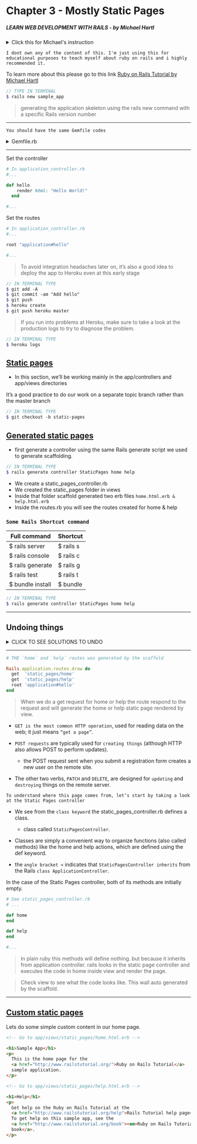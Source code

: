 # Chapter 3 - Mostly Static Pages

##### LEARN WEB DEVELOPMENT WITH RAILS - *by Michael Hartl*

<details>
<summary>Click this for Michael's instruction</summary>

# Ruby on Rails Tutorial sample application

This is the sample application for
[*Ruby on Rails Tutorial:
Learn Web Development with Rails*](http://www.railstutorial.org/)
by [Michael Hartl](http://www.michaelhartl.com/).

## License

All source code in the [Ruby on Rails Tutorial](http://railstutorial.org/)
is available jointly under the MIT License and the Beerware License. See
[LICENSE.md](LICENSE.md) for details.

## Getting started

To get started with the app, clone the repo and then install the needed gems:

```
$ bundle install --without production
```

Next, migrate the database:

```
$ rails db:migrate
```

Finally, run the test suite to verify that everything is working correctly:

```
$ rails test
```

If the test suite passes, you'll be ready to run the app in a local server:

```
$ rails server
```

For more information, see the
[*Ruby on Rails Tutorial* book](http://www.railstutorial.org/book).

</details>

`I dont own any of the content of this. I'm just using this for educational purposes to teach myself about ruby on rails and i highly recommended it.`

To learn more about this please go to this link [Ruby on Rails Tutorial by Michael Hartl](https://www.railstutorial.org/book)

```scss
// TYPE IN TERMINAL
$ rails new sample_app
```

> generating the application skeleton using the rails new command with a specific Rails version number

---
`You should have the same Gemfile codes`
<details>
<summary>Gemfile.rb</summary>

```rb
# In /Gemfile.rb
source 'https://rubygems.org'

git_source(:github) do |repo_name|
  repo_name = "#{repo_name}/#{repo_name}" unless repo_name.include?("/")
  "https://github.com/#{repo_name}.git"
end


gem 'rails', '~> 5.1.4'
gem 'puma', '~> 3.7'
gem 'sass-rails', '~> 5.0'
gem 'uglifier', '>= 1.3.0'
# gem 'therubyracer', platforms: :ruby
gem 'coffee-rails', '~> 4.2'
gem 'turbolinks', '~> 5'
gem 'jbuilder', '~> 2.5'
# gem 'redis', '~> 3.0'
# gem 'bcrypt', '~> 3.1.7'
# gem 'capistrano-rails', group: :development

group :development, :test do
  gem 'sqlite3', '1.3.13'
  gem 'byebug', platforms: [:mri, :mingw, :x64_mingw]
  gem 'capybara', '~> 2.13'
  gem 'selenium-webdriver'
end

group :development do
  gem 'web-console', '>= 3.3.0'
  gem 'listen', '>= 3.0.5', '< 3.2'
  gem 'spring'
  gem 'spring-watcher-listen', '~> 2.0.0'
end

group :test do
  gem 'rails-controller-testing', '1.0.2'
  gem 'minitest-reporters',       '1.1.14'
  gem 'guard',                    '2.13.0'
  gem 'guard-minitest',           '2.4.4'
end

group :production do
  gem 'pg', '0.21.0'
end

gem 'tzinfo-data', platforms: [:mingw, :mswin, :x64_mingw, :jruby]
```

We will install the local gems while suppressing the installation of production gems using the --without production option

```scss
// TYPE IN TERMINAL

$ bundle install --without production
```

> This arranges to skip the pg gem for PostgreSQL in development and use SQLite for development and testing.

> `Heroku recommends against using different databases in development and production`, but for the sample application it won’t make any difference, and SQLite is much easier than PostgreSQL to install and configure locally.

> `In case you’ve previously installed a version of a gem` (such as Rails itself) other than the one specified by the Gemfile, `it’s a good idea to update the gems with bundle update` to make sure the versions match.

```scss
// TYPE IN TERMINAL

$ bundle update
```

</details>

---

Set the controller
```rb
# In application_controller.rb
#...

def hello
    render html: "Hello World!"
  end

#...
```

Set the routes 
```rb
# In application_controller.rb
#...

root "application#hello"

#...
```

> To avoid integration headaches later on, it’s also a good idea to deploy the app to Heroku even at this early stage

```scss
// IN TERMINAL TYPE
$ git add -A
$ git commit -am "Add hello"
$ git push
$ heroku create
$ git push heroku master
```
> If you run into problems at Heroku, make sure to take a look at the production logs to try to diagnose the problem.

```scss
// IN TERMINAL TYPE
$ heroku logs
```

## <u>Static pages</u>

- In this section, we’ll be working mainly in the app/controllers and app/views directories

It’s a good practice to do our work on a separate topic branch rather than the master branch

```scss
// IN TERMINAL TYPE
$ git checkout -b static-pages
```

## <u>Generated static pages</u>
- first generate a controller using the same Rails generate script we used to generate scaffolding.

```scss
// IN TERMINAL TYPE
$ rails generate controller StaticPages home help
```

- We create a static_pages_controller.rb
- We created the static_pages folder in views
- Inside that folder scaffold generated two erb files `home.html.erb & help.html.erb`
- Inside the routes.rb you will see the routes created for home & help

### `Some Rails Shortcut command`

|Full command    |Shortcut |
|----------------|---------|
|$ rails server  |$ rails s|
|$ rails console |$ rails c|
|$ rails generate|$ rails g|
|$ rails test    |$ rails t|
|$ bundle install|$ bundle |

```scss
// IN TERMINAL TYPE
$ rails generate controller StaticPages home help
```

---
## Undoing things
<details>
<summary>CLICK TO SEE SOLUTIONS TO UNDO</summary>

- Even when you’re very careful, things can sometimes go wrong when developing Rails applications. Happily, Rails has some facilities to help you recover.

```scss
$ rails generate controller StaticPages home help

//can be undo using this
$ rails destroy  controller StaticPages home help
```

```scss
$ rails generate model User name:string email:string

//can be undo using this
$ rails destroy model User
```

```scss
$ rails db:migrate

//can be undo using this
$ rails db:rollback
```

```scss
//To go all the way back to the beginning, we can use
$ rails db:migrate VERSION=0
```
</details>

---

```rb
# THE `home` and `help` routes was generated by the scaffold

Rails.application.routes.draw do
  get  'static_pages/home'
  get  'static_pages/help'
  root 'application#hello'
end
```

> When we do a get request for home or help the route respond to the request and will generate the home or help static page rendered by view. 

- `GET is the most common HTTP operation`, used for reading data on the web; it just means `“get a page”`.

- `POST requests` are typically used for `creating things` (although HTTP also allows POST to perform updates).
  - the POST request sent when you submit a registration form creates a new user on the remote site.

- The other two verbs, `PATCH` and `DELETE`, are designed for `updating` and `destroying` things on the remote server.

`To understand where this page comes from, let’s start by taking a look at the Static Pages controller`

- We see from the `class keyword` the static_pages_controller.rb defines a class.
  - class called `StaticPagesController`.

- Classes are simply a convenient way to organize functions (also called methods) like the home and help actions, which are defined using the def keyword.

- the `angle bracket <` indicates that `StaticPagesController inherits` from the Rails `class ApplicationController`.

In the case of the Static Pages controller, both of its methods are initially empty.

```rb
# See static_pages_controller.rb
# ...

def home
end

def help
end

#...
```

> In plain ruby this methods will define nothing. but because it inherits from application controller. rails looks in the static page controller and executes the code in home inside view and render the page.

> Check view to see what the code looks like. This wall auto generated by the scaffold.

--- 

## <u>Custom static pages</u>

Lets do some simple custom content in our home page.

```html
<!-- Go to app/views/static_pages/home.html.erb -->

<h1>Sample App</h1>
<p>
  This is the home page for the
  <a href="http://www.railstutorial.org/">Ruby on Rails Tutorial</a>
  sample application.
</p>
```

```html
<!-- Go to app/views/static_pages/help.html.erb -->

<h1>Help</h1>
<p>
  Get help on the Ruby on Rails Tutorial at the
  <a href="http://www.railstutorial.org/help">Rails Tutorial help page</a>.
  To get help on this sample app, see the
  <a href="http://www.railstutorial.org/book"><em>Ruby on Rails Tutorial</em>
  book</a>.
</p>
```
